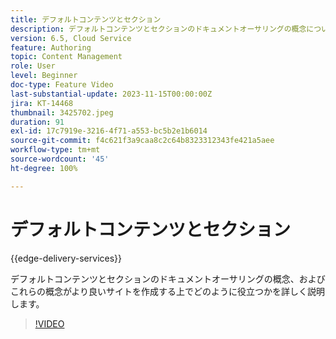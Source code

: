 ```yaml
---
title: デフォルトコンテンツとセクション
description: デフォルトコンテンツとセクションのドキュメントオーサリングの概念について詳しく説明します。
version: 6.5, Cloud Service
feature: Authoring
topic: Content Management
role: User
level: Beginner
doc-type: Feature Video
last-substantial-update: 2023-11-15T00:00:00Z
jira: KT-14468
thumbnail: 3425702.jpeg
duration: 91
exl-id: 17c7919e-3216-4f71-a553-bc5b2e1b6014
source-git-commit: f4c621f3a9caa8c2c64b8323312343fe421a5aee
workflow-type: tm+mt
source-wordcount: '45'
ht-degree: 100%

---
```


# デフォルトコンテンツとセクション

{{edge-delivery-services}}

デフォルトコンテンツとセクションのドキュメントオーサリングの概念、およびこれらの概念がより良いサイトを作成する上でどのように役立つかを詳しく説明します。

>[!VIDEO](https://video.tv.adobe.com/v/3425702/?learn=on)
